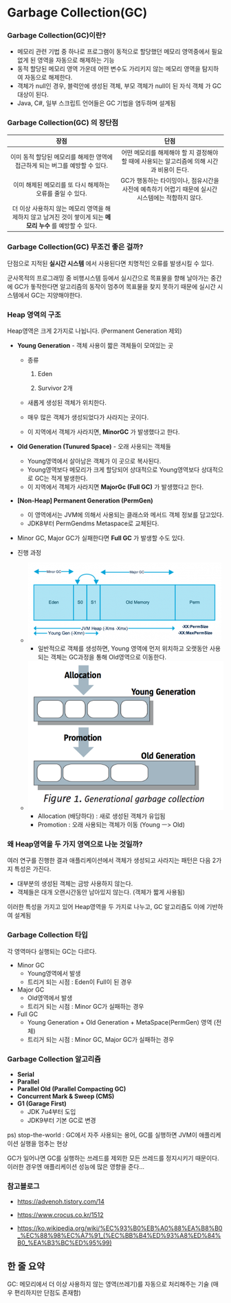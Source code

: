 # Garbage Collection(GC)



### Garbage Collection(GC)이란?

- 메모리 관련 기법 중 하나로 프로그램이 동적으로 할당했던 메모리 영역중에서 필요없게 된 영역을 자동으로 해제하는 기능
- 동적 할당된 메모리 영역 가운데 어떤 변수도 가리키지 않는 메모리 영역을 탐지하여 자동으로 해제한다.
- 객체가 null인 경우, 블럭안에 생성된 객체, 부모 객체가 null이 된 자식 객체 가 GC대상이 된다.
- Java, C#, 일부 스크립트 언어들은 GC 기법을 염두하며 설계됨



### Garbage Collection(GC) 의 장단점

|                             장점                             |                             단점                             |
| :----------------------------------------------------------: | :----------------------------------------------------------: |
| 이미 동적 할당된 메모리를 해제한 영역에 접근하게 되는 버그를 예방할 수 있다. | 어떤 메모리를 해제해야 할 지 결정해야할 때에 사용되는 알고리즘에 의해 시간과 비용이 든다. |
|  이미 해제된 메모리를 또 다시 해제하는 오류를 줄일 수 있다.  | GC가 행동하는 타이밍이나, 점유시간을 사전에 예측하기 어렵기 때문에 실시간 시스템에는 적합하지 않다. |
| 더 이상 사용하지 않는 메모리 영역을 해제하지 않고 남겨진 것이 쌓이게 되는 **메모리 누수** 를 예방할 수 있다. |                                                              |



### Garbage Collection(GC) 무조건 좋은 걸까?

단점으로 지적된 **실시간 시스템** 에서 사용된다면 치명적인 오류를 발생시킬 수 있다.

군사목적의 프로그래밍 중 비행시스템 등에서 실시간으로 목표물을 향해 날아가는 중간에 GC가 돟작한다면 알고리즘의 동작이 멈추어 목표물을 찾지 못하기 때문에 실시간 시스템에서 GC는 지양해야한다.



### Heap 영역의 구조	

Heap영역은 크게 2가지로 나뉩니다. (Permanent Generation 제외)

- **Young Generation** - 객체 사용이 짧은 객체들이 모여있는 곳

  - 종류

    1. Eden

    2. Survivor 2개

  - 새롭게 생성된 객체가 위치한다.

  - 매우 많은 객체가 생성되었다가 사라지는 곳이다.

  - 이 지역에서 객체가 사라지면, **MinorGC** 가 발생했다고 한다.

- **Old Generation (Tunured Space)** - 오래 사용되는 객체들

  - Young영역에서 살아남은 객체가 이 곳으로 복사된다.
  - Young영역보다 메모리가 크게 할당되어 상대적으로 Young영역보다 상대적으로 GC는 적게 발생한다.
  - 이 지역에서 객체가 사라지면 **MajorGc (Full GC)** 가 발생했다고 한다.

- **[Non-Heap] Permanent Generation (PermGen)**

  - 이 영역에서는 JVM에 의해서 사용되는 클래스와 메서드 객체 정보를 담고있다.
  - JDK8부터 PermGendms Metaspace로 교체된다.

- Minor GC, Major GC가 실패한다면 **Full GC** 가 발생할 수도 있다.

- 진행 과정

  - ![java-garbage-collection-1](https://raw.githubusercontent.com/Songwonseok/CS-Study/main/Language/images/java-garbage-collection-1.png)
    - 일반적으로 객체를 생성하면, Young 영역에 먼저 위치하고 오랫동안 사용되는 객체는 GC과정을 통해 Old영역으로 이동한다.
  - ![java-garbage-collection-2](https://raw.githubusercontent.com/Songwonseok/CS-Study/main/Language/images/java-garbage-collection-2.png)
    - Allocation (배당하다) : 새로 생성된 객체가 유입됨
    - Promotion : 오래 사용되는 객체가 이동 (Young ㅡ> Old)



### 왜 Heap영역을 두 가지 영역으로 나눈 것일까?

여러 연구를 진행한 결과 애플리케이션에서 객체가 생성되고 사라지는 패턴은 다음 2가지 특성은 가진다.

- 대부분의 생성된 객체는 금방 사용하지 않는다.
- 객체들은 대개 오랜시간동안 남아있지 않는다. (객체가 짧게 사용됨)

이러한 특성을 가지고 있어 Heap영역을 두 가지로 나누고, GC 알고리즘도 이에 기반하여 설계됨



### Garbage Collection 타입

각 영역마다 실행되는 GC는 다르다.

- Minor GC
  - Young영역에서 발생
  - 트리거 되는 시점 : Eden이 Full이 된 경우
- Major GC
  - Old영역에서 발생
  - 트리거 되는 시점 : Minor GC가 실패하는 경우
- Full GC
  - Young Generation + Old Generation + MetaSpace(PermGen) 영역 (전체)
  - 트리거 되는 시점 : Minor GC, Major GC가 실패하는 경우



### Garbage Collection 알고리즘

- **Serial**
- **Parallel**
- **Parallel Old (Parallel Compacting GC)**
- **Concurrent Mark & Sweep (CMS)**
- **G1 (Garage First)**
  - JDK 7u4부터 도입
  - JDK9부터 기본 GC로 변경

ps) stop-the-world : GC에서 자주 사용되는 용어, GC를 실행하면 JVM이 애플리케이션 실행을 멈추는 현상

GC가 일어나면 GC를 실행하는 쓰레드를 제외한 모든 쓰레드를 정지시키기 때문이다. 이러한 경우엔 애플리케이션 성능에 많은 영향을 준다...



### 참고블로그

- https://advenoh.tistory.com/14

- https://www.crocus.co.kr/1512
- https://ko.wikipedia.org/wiki/%EC%93%B0%EB%A0%88%EA%B8%B0_%EC%88%98%EC%A7%91_(%EC%BB%B4%ED%93%A8%ED%84%B0_%EA%B3%BC%ED%95%99)



## 한 줄 요약

GC: 메모리에서 더 이상 사용하지 않는 영역(쓰레기)를 자동으로 처리해주는 기술 (매우 편리하지만 단점도 존재함)